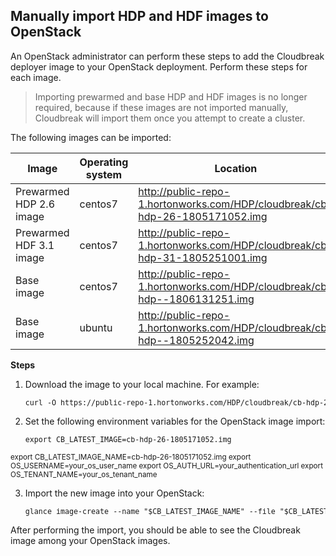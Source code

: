 ## Manually import HDP and HDF images to OpenStack

An OpenStack administrator can perform these steps to add the Cloudbreak deployer image to your OpenStack deployment. Perform these steps for each image. 

> Importing prewarmed and base HDP and HDF images is no longer required, because if these images are not imported manually, Cloudbreak will import them once you attempt to create a cluster.

The following images can be imported:

| Image | Operating system | Location |
|---|---|---|
| Prewarmed HDP 2.6 image | centos7 | http://public-repo-1.hortonworks.com/HDP/cloudbreak/cb-hdp-26-1805171052.img |
| Prewarmed HDF 3.1 image | centos7 | http://public-repo-1.hortonworks.com/HDP/cloudbreak/cb-hdp-31-1805251001.img |
| Base image | centos7 | http://public-repo-1.hortonworks.com/HDP/cloudbreak/cb-hdp--1806131251.img |
| Base image | ubuntu | http://public-repo-1.hortonworks.com/HDP/cloudbreak/cb-hdp--1805252042.img |

**Steps**

1. Download the image to your local machine. For example: 

    <pre><small>curl -O https://public-repo-1.hortonworks.com/HDP/cloudbreak/cb-hdp-26-1805171052.img</small></pre>

2. Set the following environment variables for the OpenStack image import:

    <pre><small>export CB_LATEST_IMAGE=cb-hdp-26-1805171052.img
export CB_LATEST_IMAGE_NAME=cb-hdp-26-1805171052.img
export OS_USERNAME=your_os_user_name
export OS_AUTH_URL=your_authentication_url
export OS_TENANT_NAME=your_os_tenant_name</small></pre>

3. Import the new image into your OpenStack:

    <pre><small>glance image-create --name "$CB_LATEST_IMAGE_NAME" --file "$CB_LATEST_IMAGE" --disk-format qcow2 --container-format bare --progress</small></pre>

After performing the import, you should be able to see the Cloudbreak image among your OpenStack images.

